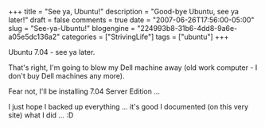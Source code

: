 +++
title = "See ya, Ubuntu!"
description = "Good-bye Ubuntu, see ya later!"
draft = false
comments = true
date = "2007-06-26T17:56:00-05:00"
slug = "See-ya-Ubuntu!"
blogengine = "224993b8-31b6-4dd8-9a6e-a05e5dc136a2"
categories = ["StrivingLife"]
tags = ["ubuntu"]
+++

<p>
Ubuntu 7.04 - see ya later.<!--more-->
</p>
<p>
That&#39;s right, I&#39;m going to blow my Dell machine away (old work computer - I don&#39;t buy Dell machines any more).
</p>
<p>
Fear not, I&#39;ll be installing 7.04 Server Edition ...
</p>
<p>
I just hope I backed up everything ... it&#39;s good I documented (on this very site) what I did ... :D
</p>

